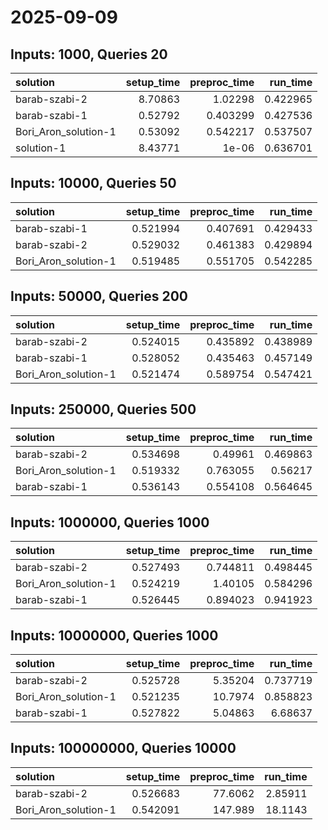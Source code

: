 # 2025-09-09

## Inputs: 1000, Queries 20

| solution             |   setup_time |   preproc_time |   run_time |
|:---------------------|-------------:|---------------:|-----------:|
| barab-szabi-2        |      8.70863 |       1.02298  |   0.422965 |
| barab-szabi-1        |      0.52792 |       0.403299 |   0.427536 |
| Bori_Aron_solution-1 |      0.53092 |       0.542217 |   0.537507 |
| solution-1           |      8.43771 |       1e-06    |   0.636701 |

## Inputs: 10000, Queries 50

| solution             |   setup_time |   preproc_time |   run_time |
|:---------------------|-------------:|---------------:|-----------:|
| barab-szabi-1        |     0.521994 |       0.407691 |   0.429433 |
| barab-szabi-2        |     0.529032 |       0.461383 |   0.429894 |
| Bori_Aron_solution-1 |     0.519485 |       0.551705 |   0.542285 |

## Inputs: 50000, Queries 200

| solution             |   setup_time |   preproc_time |   run_time |
|:---------------------|-------------:|---------------:|-----------:|
| barab-szabi-2        |     0.524015 |       0.435892 |   0.438989 |
| barab-szabi-1        |     0.528052 |       0.435463 |   0.457149 |
| Bori_Aron_solution-1 |     0.521474 |       0.589754 |   0.547421 |

## Inputs: 250000, Queries 500

| solution             |   setup_time |   preproc_time |   run_time |
|:---------------------|-------------:|---------------:|-----------:|
| barab-szabi-2        |     0.534698 |       0.49961  |   0.469863 |
| Bori_Aron_solution-1 |     0.519332 |       0.763055 |   0.56217  |
| barab-szabi-1        |     0.536143 |       0.554108 |   0.564645 |

## Inputs: 1000000, Queries 1000

| solution             |   setup_time |   preproc_time |   run_time |
|:---------------------|-------------:|---------------:|-----------:|
| barab-szabi-2        |     0.527493 |       0.744811 |   0.498445 |
| Bori_Aron_solution-1 |     0.524219 |       1.40105  |   0.584296 |
| barab-szabi-1        |     0.526445 |       0.894023 |   0.941923 |

## Inputs: 10000000, Queries 1000

| solution             |   setup_time |   preproc_time |   run_time |
|:---------------------|-------------:|---------------:|-----------:|
| barab-szabi-2        |     0.525728 |        5.35204 |   0.737719 |
| Bori_Aron_solution-1 |     0.521235 |       10.7974  |   0.858823 |
| barab-szabi-1        |     0.527822 |        5.04863 |   6.68637  |

## Inputs: 100000000, Queries 10000

| solution             |   setup_time |   preproc_time |   run_time |
|:---------------------|-------------:|---------------:|-----------:|
| barab-szabi-2        |     0.526683 |        77.6062 |    2.85911 |
| Bori_Aron_solution-1 |     0.542091 |       147.989  |   18.1143  |